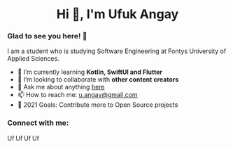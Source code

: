 <h1 align="center">Hi 👋, I'm Ufuk Angay</h1>

### Glad to see you here! 🤩 &nbsp;

I am a student who is studying Software Engineering at Fontys University of Applied Sciences.

- 🌱 I’m currently learning **Kotlin, SwiftUI and Flutter**
- 👯 I’m looking to collaborate with **other content creators**
- 💬 Ask me about anything [here](https://github.com/uffiee1/uffiee1/issues)
- 📫 How to reach me: u.angay@gmail.com <br>
- 🥅 2021 Goals: Contribute more to Open Source projects

### Connect with me:
<a href="https://instagram.com/uffiee1">
  <img align="left" alt="Ufuk Angay's Instagram" width="16px" src="https://cdn.jsdelivr.net/npm/simple-icons@v3/icons/instagram.svg" />
</a>

<a href="https://twitter.com/uffiee1">
  <img align="left" alt="Ufuk Angay's Twitter" width="16px" src="https://cdn.jsdelivr.net/npm/simple-icons@v3/icons/twitter.svg" />
</a>

<a href="https://www.linkedin.com/in/uangay/">
  <img align="left" alt="Ufuk Angay's Linkdein" width="16px" src="https://cdn.jsdelivr.net/npm/simple-icons@v3/icons/linkedin.svg" />
</a>

<a href="https://github.com/uffiee1">
  <img align="left" alt="Ufuk Angay's Github" width="16px" src="https://cdn.jsdelivr.net/npm/simple-icons@v3/icons/github.svg" />
</a>
<br />
